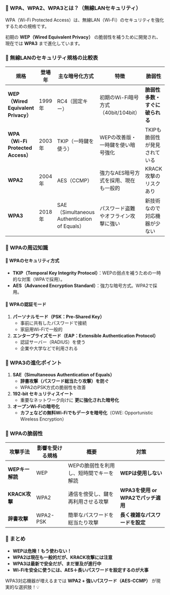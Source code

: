 ### **📌 WPA、WPA2、WPA3とは？（無線LANセキュリティ）**

WPA（Wi-Fi Protected Access）は、無線LAN（Wi-Fi）のセキュリティを強化するための規格です。

初期の **WEP（Wired Equivalent Privacy）** の脆弱性を補うために開発され、現在では **WPA3** まで進化しています。


### **📌 無線LANのセキュリティ規格の比較表**

| **規格**  | **登場年** | **主な暗号化方式** | **特徴** | **脆弱性** |
|-----------|---------|----------------|------------|------------|
| **WEP（Wired Equivalent Privacy）** | 1999年 | RC4（固定キー） | 初期のWi-Fi暗号方式（40bit/104bit） | **脆弱性多数・すぐに破られる** |
| **WPA（Wi-Fi Protected Access）** | 2003年 | TKIP（一時鍵を使う） | WEPの改善版・一時鍵を使い暗号強化 | TKIPも脆弱性が発見されている |
| **WPA2** | 2004年 | AES（CCMP） | 強力なAES暗号方式を採用、現在も一般的 | KRACK攻撃のリスクあり |
| **WPA3** | 2018年 | SAE（Simultaneous Authentication of Equals） | パスワード盗難やオフライン攻撃に強い | 新技術なので対応機器が少ない |



### **📌 WPAの周辺知識**
#### 🔹 **WPAのセキュリティ方式**
- **TKIP（Temporal Key Integrity Protocol）**：WEPの弱点を補うための一時的な対策（WPAで採用）。
- **AES（Advanced Encryption Standard）**：強力な暗号方式。WPA2で採用。

#### 🔹 **WPAの認証モード**
1. **パーソナルモード（PSK：Pre-Shared Key）**  
   - 事前に共有したパスワードで接続  
   - 家庭用Wi-Fiで一般的  
2. **エンタープライズモード（EAP：Extensible Authentication Protocol）**  
   - 認証サーバー（RADIUS）を使う  
   - 企業や大学などで利用される  



### **📌 WPA3の進化ポイント**
1. **SAE（Simultaneous Authentication of Equals）**
   - **辞書攻撃（パスワード総当たり攻撃）を防ぐ**
   - WPA2のPSK方式の脆弱性を改善
2. **192-bit セキュリティスイート**
   - 重要なネットワーク向けに **更に強化された暗号化**
3. **オープンWi-Fiの暗号化**
   - **カフェなどの無料Wi-Fiでもデータを暗号化**（OWE: Opportunistic Wireless Encryption）


### **📌 WPAの脆弱性**
| **攻撃手法** | **影響を受ける規格** | **概要** | **対策** |
|-------------|----------------|---------|--------|
| **WEPキー解読** | WEP | WEPの脆弱性を利用し、短時間でキーを解読 | **WEPは使用しない** |
| **KRACK攻撃** | WPA2 | 通信を傍受し、鍵を再利用させる攻撃 | **WPA3を使用 or WPA2でパッチ適用** |
| **辞書攻撃** | WPA2-PSK | 簡単なパスワードを総当たり攻撃 | **長く複雑なパスワードを設定** |



### **📌 まとめ**
- **WEPは危険！もう使わない！**
- **WPA2は現在も一般的だが、KRACK攻撃には注意**
- **WPA3は最新で安全だが、まだ普及が進行中**
- **Wi-Fiを安全に使うには、AES＋長いパスワードを設定するのが大事**

WPA3対応機器が増えるまでは **WPA2 + 強いパスワード（AES-CCMP）** が現実的な選択肢！💡
